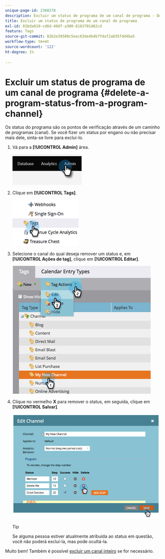 ```yaml
---
unique-page-id: 2360278
description: Excluir um status de programa de um canal de programa - Documentação do Marketo - Documentação do produto
title: Excluir um status de programa de um canal de programa
exl-id: 01bda910-cd6d-49df-a300-8163701482cd
feature: Tags
source-git-commit: 02b2e39580c5eac63de4b4b7fdaf2a835fdd4ba5
workflow-type: tm+mt
source-wordcount: '122'
ht-degree: 1%

---
```


# Excluir um status de programa de um canal de programa {#delete-a-program-status-from-a-program-channel}

Os status do programa são os pontos de verificação através de um caminho de programas (canal). Se você fizer um status por engano ou não precisar mais dele, sinta-se livre para excluí-lo.

1. Vá para a **[!UICONTROL Admin]** área.

   ![](assets/delete-a-program-status-from-a-program-channel-1.png)

1. Clique em **[!UICONTROL Tags]**.

   ![](assets/delete-a-program-status-from-a-program-channel-2.png)

1. Selecione o canal do qual deseja remover um status e, em **[!UICONTROL Ações de tag]**, clique em **[!UICONTROL Editar]**.

   ![](assets/delete-a-program-status-from-a-program-channel-3.png)

1. Clique no vermelho **X** para remover o status, em seguida, clique em **[!UICONTROL Salvar]**.

   ![](assets/delete-a-program-status-from-a-program-channel-4.png)

   >[!TIP]
   >
   >Se alguma pessoa estiver atualmente atribuída ao status em questão, você não poderá excluí-la, mas pode ocultá-la.

Muito bem! Também é possível [excluir um canal inteiro](/help/marketo/product-docs/administration/tags/delete-a-program-channel.md) se for necessário.
